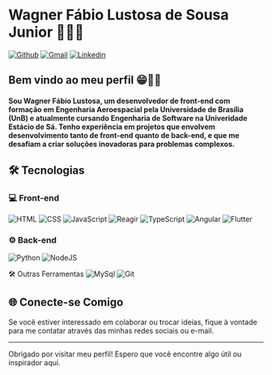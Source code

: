 # Wagner Fábio Lustosa de Sousa Junior 👨🏾‍💻

[![Github](https://img.shields.io/badge/GitHub-100000?style=for-the-badge&logo=github&logoColor=white)](https://github.com/wagnerlustosajr) 
[![Gmail](https://img.shields.io/badge/Gmail-D14836?style=for-the-badge&logo=gmail&logoColor=white&link=mailto:wagnerlustosa@icloud.com)](mailto:wagnerlustosa@icloud.com)
[![Linkedin](https://img.shields.io/badge/LinkedIn-0077B5?style=for-the-badge&logo=linkedin&logoColor=white)](https://www.linkedin.com/in/wagner-fabio-lustosa-jr/)

## Bem vindo ao meu perfil 😁✋🏾

#### Sou Wagner Fábio Lustosa, um desenvolvedor de front-end com formação em Engenharia Aeroespacial pela Universidade de Brasília (UnB) e atualmente cursando Engenharia de Software na Univeridade Estácio de Sá. Tenho experiência em projetos que envolvem desenvolvimento tanto de front-end quanto de back-end, e que me desafiam a criar soluções inovadoras para problemas complexos.

## 🛠️ Tecnologias

### 💻 Front-end
![HTML](https://img.shields.io/badge/HTML5-E34F26?style=for-the-badge&logo=html5&logoColor=white)
![CSS](https://img.shields.io/badge/CSS3-1572B6?style=for-the-badge&logo=css3&logoColor=white)
![JavaScript](https://img.shields.io/badge/JavaScript-323330?style=for-the-badge&logo=javascript&logoColor=F7DF1E)
![ Reagir ](https://img.shields.io/badge/React-20232A?style=for-the-badge&logo=react&logoColor=61DAFB)
![TypeScript](	https://img.shields.io/badge/TypeScript-007ACC?style=for-the-badge&logo=typescript&logoColor=white)
![Angular](https://img.shields.io/badge/Angular-DD0031?style=for-the-badge&logo=angular&logoColor=white)
![Flutter](https://img.shields.io/badge/Flutter-02569B?style=for-the-badge&logo=flutter&logoColor=white)


### ⚙ Back-end
![Python](https://img.shields.io/badge/Python-14354C?style=for-the-badge&logo=python&logoColor=white)
![NodeJS](https://img.shields.io/badge/Node.js-43853D?style=for-the-badge&logo=node.js&logoColor=white)

🛠 Outras Ferramentas
![MySql](https://img.shields.io/badge/MySQL-00000F?style=for-the-badge&logo=mysql&logoColor=white)
![Git](https://img.shields.io/badge/GitHub-100000?style=for-the-badge&logo=github&logoColor=white)


## 🌐 Conecte-se Comigo

Se você estiver interessado em colaborar ou trocar ideias, fique à vontade para me contatar através das minhas redes sociais ou e-mail.

---

Obrigado por visitar meu perfil! Espero que você encontre algo útil ou inspirador aqui.
